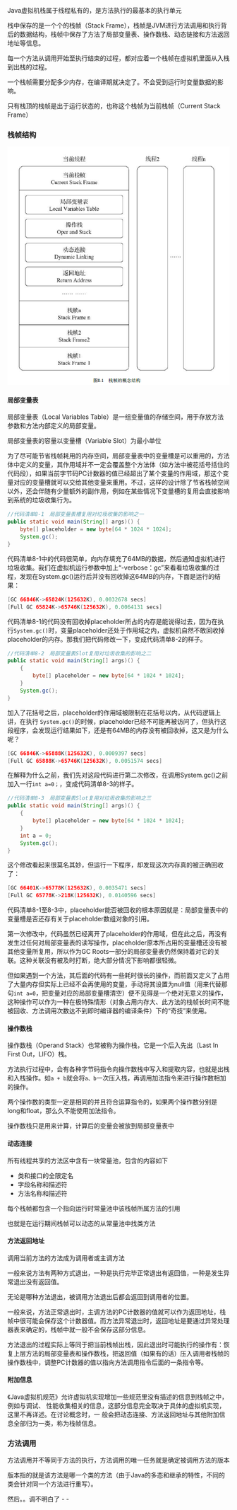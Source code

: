 Java虚拟机栈属于线程私有的，是方法执行的最基本的执行单元

栈中保存的是一个个的栈帧（Stack Frame），栈帧是JVM进行方法调用和执行背后的数据结构，栈帧中保存了方法了局部变量表、操作数栈、动态链接和方法返回地址等信息。

每一个方法从调用开始至执行结束的过程，都对应着一个栈帧在虚拟机里面从入栈到出栈的过程。

一个栈帧需要分配多少内存，在编译期就决定了。不会受到运行时变量数据的影响。

只有栈顶的栈帧是出于运行状态的，也称这个栈帧为当前栈帧（Current Stack Frame）

### 栈帧结构

<img src="图片/image-20200426104401967.png" alt="image-20200426104401967" style="zoom:80%;" />

#### 局部变量表

局部变量表（Local Variables Table）是一组变量值的存储空间，用于存放方法参数和方法内部定义的局部变量。

局部变量表的容量以变量槽（Variable Slot）为最小单位

为了尽可能节省栈帧耗用的内存空间，局部变量表中的变量槽是可以重用的，方法体中定义的变量，其作用域并不一定会覆盖整个方法体（如方法中被花括号括住的代码段），如果当前字节码PC计数器的值已经超出了某个变量的作用域，那这个变量对应的变量槽就可以交给其他变量来重用。不过，这样的设计除了节省栈帧空间以外，还会伴随有少量额外的副作用，例如在某些情况下变量槽的复用会直接影响到系统的垃圾收集行为。

```java
//代码清单8-1　局部变量表槽复用对垃圾收集的影响之一
public static void main(String[] args)() {
	byte[] placeholder = new byte[64 * 1024 * 1024];
	System.gc();
}
```


代码清单8-1中的代码很简单，向内存填充了64MB的数据，然后通知虚拟机进行垃圾收集。我们在虚拟机运行参数中加上“-verbose：gc”来看看垃圾收集的过程，发现在System.gc()运行后并没有回收掉这64MB的内存，下面是运行的结果：

```java
[GC 66846K->65824K(125632K), 0.0032678 secs]
[Full GC 65824K->65746K(125632K), 0.0064131 secs]
```

代码清单8-1的代码没有回收掉placeholder所占的内存是能说得过去，因为在执行`System.gc()`时，变量placeholder还处于作用域之内，虚拟机自然不敢回收掉placeholder的内存。那我们把代码修改一下，变成代码清单8-2的样子。

```java
//代码清单8-2　局部变量表Slot复用对垃圾收集的影响之二
public static void main(String[] args)() {
	{
		byte[] placeholder = new byte[64 * 1024 * 1024];
	}
	System.gc();
}
```

加入了花括号之后，placeholder的作用域被限制在花括号以内，从代码逻辑上讲，在执行
`System.gc()`的时候，placeholder已经不可能再被访问了，但执行这段程序，会发现运行结果如下，还是有64MB的内存没有被回收掉，这又是为什么呢？

```java
[GC 66846K->65888K(125632K), 0.0009397 secs]
[Full GC 65888K->65746K(125632K), 0.0051574 secs]
```


在解释为什么之前，我们先对这段代码进行第二次修改，在调用System.gc()之前加入一行`int a=0；`，变成代码清单8-3的样子。

```java
//代码清单8-3　局部变量表Slot复用对垃圾收集的影响之三
public static void main(String[] args)() {
	{
		byte[] placeholder = new byte[64 * 1024 * 1024];
	}
	int a = 0;
	System.gc();
}
```


这个修改看起来很莫名其妙，但运行一下程序，却发现这次内存真的被正确回收了：

```java
[GC 66401K->65778K(125632K), 0.0035471 secs]
[Full GC 65778K->218K(125632K), 0.0140596 secs]
```


代码清单8-1至8-3中，placeholder能否被回收的根本原因就是：局部变量表中的变量槽是否还存有关于placeholder数组对象的引用。

第一次修改中，代码虽然已经离开了placeholder的作用域，但在此之后，再没有发生过任何对局部变量表的读写操作，placeholder原本所占用的变量槽还没有被其他变量所复用，所以作为GC Roots一部分的局部变量表仍然保持着对它的关联。这种关联没有被及时打断，绝大部分情况下影响都很轻微。

但如果遇到一个方法，其后面的代码有一些耗时很长的操作，而前面又定义了占用了大量内存但实际上已经不会再使用的变量，手动将其设置为null值（用来代替那句`int a=0`，把变量对应的局部变量槽清空）便不见得是一个绝对无意义的操作，这种操作可以作为一种在极特殊情形（对象占用内存大、此方法的栈帧长时间不能被回收、方法调用次数达不到即时编译器的编译条件）下的“奇技”来使用。

#### 操作数栈

操作数栈（Operand Stack）也常被称为操作栈，它是一个后入先出（Last In First Out，LIFO）栈。

方法执行过程中，会有各种字节码指令向操作数栈中写入和提取内容，也就是出栈和入栈操作。如`a + b`就会将`a、b`一次压入栈，再调用加法指令来进行操作数相加的操作。

两个操作数的类型一定是相同的并且符合运算指令的，如果两个操作数分别是long和float，那么久不能使用加法指令。

操作数栈只是用来计算，计算后的变量会被放到局部变量表中

#### 动态连接

所有线程共享的方法区中含有一块常量池，包含的内容如下

- 类和接口的全限定名
- 字段名称和描述符
- 方法名称和描述符

每个栈帧都包含一个指向运行时常量池中该栈帧所属方法的引用

也就是在运行期间栈帧可以动态的从常量池中找类方法

#### 方法返回地址

调用当前方法的方法成为调用者或主调方法

一般来说方法有两种方式退出，一种是执行完毕正常退出有返回值，一种是发生异常退出没有返回值。

无论是哪种方法退出，被调用方法退出后都会返回到调用者的位置。

一般来说，方法正常退出时，主调方法的PC计数器的值就可以作为返回地址，栈帧中很可能会保存这个计数器值。而方法异常退出时，返回地址是要通过异常处理器表来确定的，栈帧中就一般不会保存这部分信息。

方法退出的过程实际上等同于把当前栈帧出栈，因此退出时可能执行的操作有：恢复上层方法的局部变量表和操作数栈，把返回值（如果有的话）压入调用者栈帧的操作数栈中，调整PC计数器的值以指向方法调用指令后面的一条指令等。

#### 附加信息

《Java虚拟机规范》允许虚拟机实现增加一些规范里没有描述的信息到栈帧之中，例如与调试、
性能收集相关的信息，这部分信息完全取决于具体的虚拟机实现，这里不再详述。在讨论概念时，一
般会把动态连接、方法返回地址与其他附加信息全部归为一类，称为栈帧信息。

### 方法调用

方法调用并不等同于方法的执行，方法调用的唯一任务就是确定被调用方法的版本

版本指的就是该方法是哪一个类的方法（由于Java的多态和继承的特性，不同的类会针对同一个方法进行重写）。

然后。。调不明白了 - -